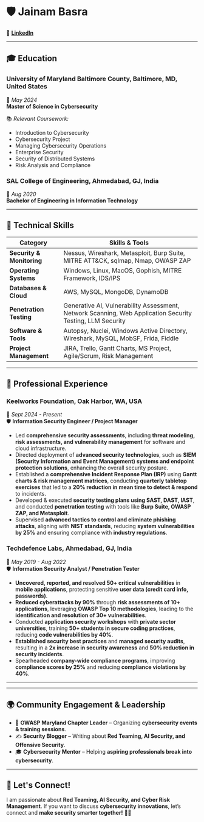 # 🛡️ Jainam Basra  

🔗 **[LinkedIn](https://www.linkedin.com/in/jainam-basra/)**  

---

## 🎓 Education  

### **University of Maryland Baltimore County, Baltimore, MD, United States**  
📅 *May 2024*  
**Master of Science in Cybersecurity**  

📚 *Relevant Coursework:*  
- Introduction to Cybersecurity  
- Cybersecurity Project  
- Managing Cybersecurity Operations  
- Enterprise Security  
- Security of Distributed Systems  
- Risk Analysis and Compliance  

### **SAL College of Engineering, Ahmedabad, GJ, India**  
📅 *Aug 2020*  
**Bachelor of Engineering in Information Technology**  

---

## 🔧 Technical Skills  

| **Category**               | **Skills & Tools** |
|--------------------------- |--------------------|
| **Security & Monitoring**  | Nessus, Wireshark, Metasploit, Burp Suite, MITRE ATT&CK, sqlmap, Nmap, OWASP ZAP  |
| **Operating Systems**      | Windows, Linux, MacOS, Gophish, MITRE Framework, IDS/IPS |
| **Databases & Cloud**      | AWS, MySQL, MongoDB, DynamoDB  |
| **Penetration Testing**    | Generative AI, Vulnerability Assessment, Network Scanning, Web Application Security Testing, LLM Security  |
| **Software & Tools**       | Autopsy, Nuclei, Windows Active Directory, Wireshark, MySQL, MobSF, Frida, Fiddle  |
| **Project Management**     | JIRA, Trello, Gantt Charts, MS Project, Agile/Scrum, Risk Management  |

---

## 💼 Professional Experience  

### **Keelworks Foundation, Oak Harbor, WA, USA**  
📅 *Sept 2024 - Present*  
🛡 **Information Security Engineer / Project Manager**  

- Led **comprehensive security assessments**, including **threat modeling, risk assessments, and vulnerability management** for software and cloud infrastructure.  
- Directed deployment of **advanced security technologies**, such as **SIEM (Security Information and Event Management) systems and endpoint protection solutions**, enhancing the overall security posture.  
- Established a **comprehensive Incident Response Plan (IRP)** using **Gantt charts & risk management matrices**, conducting **quarterly tabletop exercises** that led to a **20% reduction in mean time to detect & respond** to incidents.  
- Developed & executed **security testing plans using SAST, DAST, IAST**, and conducted **penetration testing** with tools like **Burp Suite, OWASP ZAP, and Metasploit**.  
- Supervised **advanced tactics to control and eliminate phishing attacks**, aligning with **NIST standards**, reducing **system vulnerabilities by 25%** and ensuring compliance with **industry regulations**.  

### **Techdefence Labs, Ahmedabad, GJ, India**  
📅 *May 2019 - Aug 2022*  
🛡 **Information Security Analyst / Penetration Tester**  

- **Uncovered, reported, and resolved 50+ critical vulnerabilities** in **mobile applications**, protecting sensitive **user data (credit card info, passwords)**.  
- **Reduced cyberattacks by 90%** through **risk assessments of 10+ applications**, leveraging **OWASP Top 10 methodologies**, leading to the **identification and resolution of 30+ vulnerabilities**.  
- Conducted **application security workshops** with **private sector universities**, training **50+ students in secure coding practices**, reducing **code vulnerabilities by 40%**.  
- **Established security best practices** and **managed security audits**, resulting in a **2x increase in security awareness** and **50% reduction in security incidents**.  
- Spearheaded **company-wide compliance programs**, improving **compliance scores by 25%** and reducing **compliance violations by 40%**.  

---

---

## 🌍 Community Engagement & Leadership  

- 🎤 **OWASP Maryland Chapter Leader** – Organizing **cybersecurity events & training sessions**.  
- ✍️ **Security Blogger** – Writing about **Red Teaming, AI Security, and Offensive Security**.  
- 🎓 **Cybersecurity Mentor** – Helping **aspiring professionals break into cybersecurity**.  

---

## 🎯 Let's Connect!  
I am passionate about **Red Teaming, AI Security, and Cyber Risk Management**. If you want to discuss **cybersecurity innovations**, let’s connect and **make security smarter together!** 🔐🚀  

